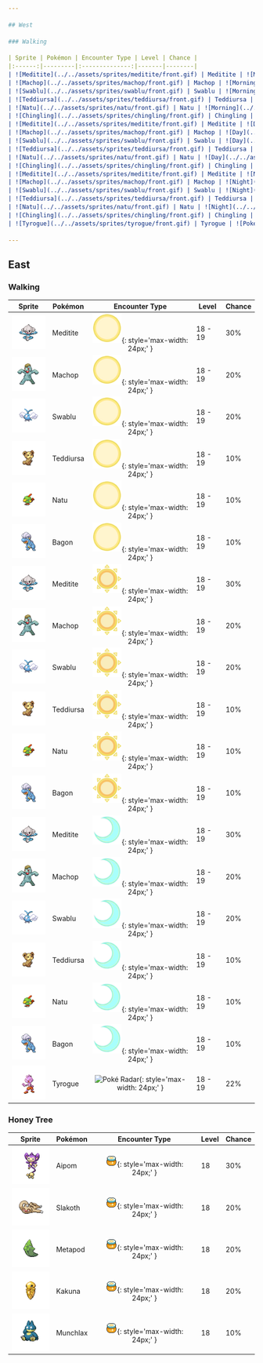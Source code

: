 ```yaml
---

## West

### Walking

| Sprite | Pokémon | Encounter Type | Level | Chance |
|:------:|---------|:--------------:|-------|--------|
| ![Meditite](../../assets/sprites/meditite/front.gif) | Meditite | ![Morning](../../assets/encounter_types/morning.png "Morning"){: style='max-width: 24px;' } | 16 - 18 | 30% |
| ![Machop](../../assets/sprites/machop/front.gif) | Machop | ![Morning](../../assets/encounter_types/morning.png "Morning"){: style='max-width: 24px;' } | 16 - 18 | 20% |
| ![Swablu](../../assets/sprites/swablu/front.gif) | Swablu | ![Morning](../../assets/encounter_types/morning.png "Morning"){: style='max-width: 24px;' } | 16 - 18 | 20% |
| ![Teddiursa](../../assets/sprites/teddiursa/front.gif) | Teddiursa | ![Morning](../../assets/encounter_types/morning.png "Morning"){: style='max-width: 24px;' } | 16 - 18 | 10% |
| ![Natu](../../assets/sprites/natu/front.gif) | Natu | ![Morning](../../assets/encounter_types/morning.png "Morning"){: style='max-width: 24px;' } | 16 - 18 | 10% |
| ![Chingling](../../assets/sprites/chingling/front.gif) | Chingling | ![Morning](../../assets/encounter_types/morning.png "Morning"){: style='max-width: 24px;' } | 16 - 18 | 10% |
| ![Meditite](../../assets/sprites/meditite/front.gif) | Meditite | ![Day](../../assets/encounter_types/day.png "Day"){: style='max-width: 24px;' } | 16 - 18 | 30% |
| ![Machop](../../assets/sprites/machop/front.gif) | Machop | ![Day](../../assets/encounter_types/day.png "Day"){: style='max-width: 24px;' } | 16 - 18 | 20% |
| ![Swablu](../../assets/sprites/swablu/front.gif) | Swablu | ![Day](../../assets/encounter_types/day.png "Day"){: style='max-width: 24px;' } | 16 - 18 | 20% |
| ![Teddiursa](../../assets/sprites/teddiursa/front.gif) | Teddiursa | ![Day](../../assets/encounter_types/day.png "Day"){: style='max-width: 24px;' } | 16 - 18 | 10% |
| ![Natu](../../assets/sprites/natu/front.gif) | Natu | ![Day](../../assets/encounter_types/day.png "Day"){: style='max-width: 24px;' } | 16 - 18 | 10% |
| ![Chingling](../../assets/sprites/chingling/front.gif) | Chingling | ![Day](../../assets/encounter_types/day.png "Day"){: style='max-width: 24px;' } | 16 - 18 | 10% |
| ![Meditite](../../assets/sprites/meditite/front.gif) | Meditite | ![Night](../../assets/encounter_types/night.png "Night"){: style='max-width: 24px;' } | 16 - 18 | 30% |
| ![Machop](../../assets/sprites/machop/front.gif) | Machop | ![Night](../../assets/encounter_types/night.png "Night"){: style='max-width: 24px;' } | 16 - 18 | 20% |
| ![Swablu](../../assets/sprites/swablu/front.gif) | Swablu | ![Night](../../assets/encounter_types/night.png "Night"){: style='max-width: 24px;' } | 16 - 18 | 20% |
| ![Teddiursa](../../assets/sprites/teddiursa/front.gif) | Teddiursa | ![Night](../../assets/encounter_types/night.png "Night"){: style='max-width: 24px;' } | 16 - 18 | 10% |
| ![Natu](../../assets/sprites/natu/front.gif) | Natu | ![Night](../../assets/encounter_types/night.png "Night"){: style='max-width: 24px;' } | 16 - 18 | 10% |
| ![Chingling](../../assets/sprites/chingling/front.gif) | Chingling | ![Night](../../assets/encounter_types/night.png "Night"){: style='max-width: 24px;' } | 16 - 18 | 10% |
| ![Tyrogue](../../assets/sprites/tyrogue/front.gif) | Tyrogue | ![Poké Radar](../../assets/encounter_types/poké_radar.png "Poké Radar"){: style='max-width: 24px;' } | 16 - 18 | 22% |

---
```


## East

### Walking

| Sprite | Pokémon | Encounter Type | Level | Chance |
|:------:|---------|:--------------:|-------|--------|
| ![Meditite](../../assets/sprites/meditite/front.gif) | Meditite | ![Morning](../../assets/encounter_types/morning.png "Morning"){: style='max-width: 24px;' } | 18 - 19 | 30% |
| ![Machop](../../assets/sprites/machop/front.gif) | Machop | ![Morning](../../assets/encounter_types/morning.png "Morning"){: style='max-width: 24px;' } | 18 - 19 | 20% |
| ![Swablu](../../assets/sprites/swablu/front.gif) | Swablu | ![Morning](../../assets/encounter_types/morning.png "Morning"){: style='max-width: 24px;' } | 18 - 19 | 20% |
| ![Teddiursa](../../assets/sprites/teddiursa/front.gif) | Teddiursa | ![Morning](../../assets/encounter_types/morning.png "Morning"){: style='max-width: 24px;' } | 18 - 19 | 10% |
| ![Natu](../../assets/sprites/natu/front.gif) | Natu | ![Morning](../../assets/encounter_types/morning.png "Morning"){: style='max-width: 24px;' } | 18 - 19 | 10% |
| ![Bagon](../../assets/sprites/bagon/front.gif) | Bagon | ![Morning](../../assets/encounter_types/morning.png "Morning"){: style='max-width: 24px;' } | 18 - 19 | 10% |
| ![Meditite](../../assets/sprites/meditite/front.gif) | Meditite | ![Day](../../assets/encounter_types/day.png "Day"){: style='max-width: 24px;' } | 18 - 19 | 30% |
| ![Machop](../../assets/sprites/machop/front.gif) | Machop | ![Day](../../assets/encounter_types/day.png "Day"){: style='max-width: 24px;' } | 18 - 19 | 20% |
| ![Swablu](../../assets/sprites/swablu/front.gif) | Swablu | ![Day](../../assets/encounter_types/day.png "Day"){: style='max-width: 24px;' } | 18 - 19 | 20% |
| ![Teddiursa](../../assets/sprites/teddiursa/front.gif) | Teddiursa | ![Day](../../assets/encounter_types/day.png "Day"){: style='max-width: 24px;' } | 18 - 19 | 10% |
| ![Natu](../../assets/sprites/natu/front.gif) | Natu | ![Day](../../assets/encounter_types/day.png "Day"){: style='max-width: 24px;' } | 18 - 19 | 10% |
| ![Bagon](../../assets/sprites/bagon/front.gif) | Bagon | ![Day](../../assets/encounter_types/day.png "Day"){: style='max-width: 24px;' } | 18 - 19 | 10% |
| ![Meditite](../../assets/sprites/meditite/front.gif) | Meditite | ![Night](../../assets/encounter_types/night.png "Night"){: style='max-width: 24px;' } | 18 - 19 | 30% |
| ![Machop](../../assets/sprites/machop/front.gif) | Machop | ![Night](../../assets/encounter_types/night.png "Night"){: style='max-width: 24px;' } | 18 - 19 | 20% |
| ![Swablu](../../assets/sprites/swablu/front.gif) | Swablu | ![Night](../../assets/encounter_types/night.png "Night"){: style='max-width: 24px;' } | 18 - 19 | 20% |
| ![Teddiursa](../../assets/sprites/teddiursa/front.gif) | Teddiursa | ![Night](../../assets/encounter_types/night.png "Night"){: style='max-width: 24px;' } | 18 - 19 | 10% |
| ![Natu](../../assets/sprites/natu/front.gif) | Natu | ![Night](../../assets/encounter_types/night.png "Night"){: style='max-width: 24px;' } | 18 - 19 | 10% |
| ![Bagon](../../assets/sprites/bagon/front.gif) | Bagon | ![Night](../../assets/encounter_types/night.png "Night"){: style='max-width: 24px;' } | 18 - 19 | 10% |
| ![Tyrogue](../../assets/sprites/tyrogue/front.gif) | Tyrogue | ![Poké Radar](../../assets/encounter_types/poké_radar.png "Poké Radar"){: style='max-width: 24px;' } | 18 - 19 | 22% |

### Honey Tree

| Sprite | Pokémon | Encounter Type | Level | Chance |
|:------:|---------|:--------------:|-------|--------|
| ![Aipom](../../assets/sprites/aipom/front.gif) | Aipom | ![Honey Tree](../../assets/encounter_types/honey_tree.png "Honey Tree"){: style='max-width: 24px;' } | 18 | 30% |
| ![Slakoth](../../assets/sprites/slakoth/front.gif) | Slakoth | ![Honey Tree](../../assets/encounter_types/honey_tree.png "Honey Tree"){: style='max-width: 24px;' } | 18 | 20% |
| ![Metapod](../../assets/sprites/metapod/front.gif) | Metapod | ![Honey Tree](../../assets/encounter_types/honey_tree.png "Honey Tree"){: style='max-width: 24px;' } | 18 | 20% |
| ![Kakuna](../../assets/sprites/kakuna/front.gif) | Kakuna | ![Honey Tree](../../assets/encounter_types/honey_tree.png "Honey Tree"){: style='max-width: 24px;' } | 18 | 20% |
| ![Munchlax](../../assets/sprites/munchlax/front.gif) | Munchlax | ![Honey Tree](../../assets/encounter_types/honey_tree.png "Honey Tree"){: style='max-width: 24px;' } | 18 | 10% |

